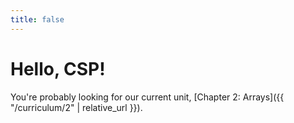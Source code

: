 ```yaml
---
title: false
---
```


# Hello, CSP!

You're probably looking for our current unit, [Chapter 2: Arrays]({{ "/curriculum/2" | relative_url }}).
